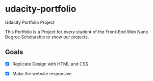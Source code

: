 # udacity-portfolio
Udacity Portfolio Project

This Portfolio is a Project for every student of the Front-End Web Nano Degree Scholarship to show our projects.

## Goals

  - [x] Replicate Design with HTML and CSS
  - [x] Make the website responsive
  
